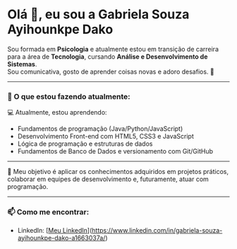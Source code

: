# Olá 👋, eu sou a Gabriela Souza Ayihounkpe Dako

Sou formada em **Psicologia** e atualmente estou em transição de carreira para a área de **Tecnologia**, cursando **Análise e Desenvolvimento de Sistemas**.  
Sou comunicativa, gosto de aprender coisas novas e adoro desafios. 🚀

---

### 🌱 O que estou fazendo atualmente:
💻 Atualmente, estou aprendendo:
- Fundamentos de programação (Java/Python/JavaScript)
- Desenvolvimento Front-end com HTML5, CSS3 e JavaScript 
- Lógica de programação e estruturas de dados 
- Fundamentos de Banco de Dados e versionamento com Git/GitHub
---

🚀 Meu objetivo é aplicar os conhecimentos adquiridos em projetos práticos, colaborar em equipes de desenvolvimento e, futuramente, atuar com programação.

---

### 📫 Como me encontrar:
- LinkedIn: [[Meu LinkedIn](https://www.linkedin.com/)](https://www.linkedin.com/in/gabriela-souza-ayihounkpe-dako-a1663037a/) 
 
